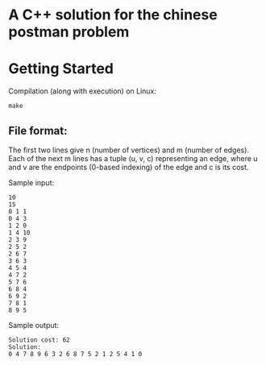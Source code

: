 # A C++ solution for the chinese postman problem

# Getting Started

Compilation (along with execution) on Linux:
```
make
```
## File format:
The first two lines give n (number of vertices) and m (number of edges). Each of the next m lines has a tuple (u, v, c) representing an edge, where u and v are the endpoints (0-based indexing) of the edge and c is its cost.

Sample input:
```
10
15
0 1 1
0 4 3
1 2 0
1 4 10
2 3 9
2 5 2
2 6 7
3 6 3
4 5 4
4 7 2
5 7 6
6 8 4
6 9 2
7 8 1
8 9 5

```
Sample output:
```
Solution cost: 62
Solution:
0 4 7 8 9 6 3 2 6 8 7 5 2 1 2 5 4 1 0 
```